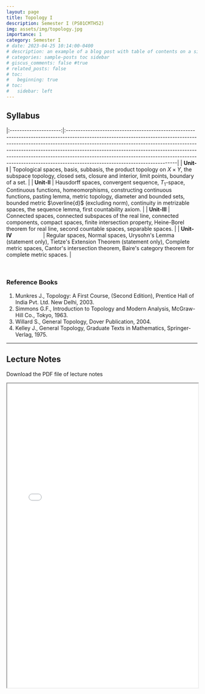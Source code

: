 ```yaml
---
layout: page
title: Topology I
description: Semester I (PS01CMTH52)
img: assets/img/topology.jpg
importance: 1
category: Semester I
# date: 2023-04-25 10:14:00-0400
# description: an example of a blog post with table of contents on a sidebar
# categories: sample-posts toc sidebar
# giscus_comments: false #true
# related_posts: false
# toc:
#   beginning: true
# toc:
#   sidebar: left
---
```

## Syllabus
<!-- The below command span will be used if we change first line layout to page instead of post -->
<!-- <span style="font-size:1.3em;"> **Syllabus** </span> --> 

|:---------------------:|:---------------------------------------------------------------------------------------------------------------------------------------------------------------------------------------------------------------------------------------------------------------------------------------------------------------------------------------------------------------------------------------------------------------------------------------------------|
| **Unit-I**          | Topological spaces, basis, subbasis, the product topology on $X \times Y$, the subspace topology, closed sets, closure and interior, limit points, boundary of a set. |
| **Unit-II**         | Hausdorff spaces, convergent sequence, $T_1$-space, Continuous functions, homeomorphisms, constructing continuous functions, pasting lemma, metric topology, diameter and bounded sets, bounded metric $\overline{d}$ (excluding norm), continuity in metrizable spaces, the sequence lemma, first countability axiom.                                                                 |
| **Unit-III**        | Connected spaces, connected subspaces of the real line, connected components, compact spaces, finite intersection property, Heine-Borel theorem for real line, second countable spaces, separable spaces.                                                                                                                          |
| **Unit-IV**  &nbsp; &nbsp; &nbsp; &nbsp; &nbsp; &nbsp; &nbsp; &nbsp; &nbsp; &nbsp; | Regular spaces, Normal spaces, Urysohn's Lemma (statement only), Tietze's Extension Theorem (statement only), Complete metric spaces, Cantor's intersection theorem, Baire's category theorem for complete metric spaces.                                          |

<br>

### Reference Books

1. Munkres J., Topology: A First Course, (Second Edition), Prentice Hall of India Pvt. Ltd. New Delhi, 2003.
2. Simmons G.F., Introduction to Topology and Modern Analysis, McGraw-Hill Co., Tokyo, 1963.
3. Willard S., General Topology, Dover Publication, 2004.
4. Kelley J., General Topology, Graduate Texts in Mathematics, Springer-Verlag, 1975.

------------------

## Lecture Notes
<p>Download the PDF file of lecture notes <a href="/assets/pdf/PS01CMTH52.pdf" target="_blank"  class="float-none"><i class="fas fa-file-pdf" style="font-size:24px;color:red"></i></a></p>

<iframe width="100%" height="800" src="/assets/pdf/PS01CMTH52.pdf">

<!-- <object data="https://jaygmehta.com/assets/pdf/PS01CMTH52.pdf" type="application/pdf" width="100%" height="800">
    <embed src="https://jaygmehta.com/assets/pdf/PS01CMTH52.pdf">
        <p>This browser does not support PDFs. Please download the PDF to view it: <a href="https://jaygmehta.com/assets/pdf/PS01CMTH52.pdf">Download PDF</a>.</p>
    </embed>
</object> -->
